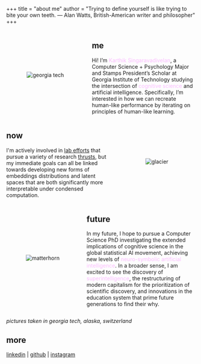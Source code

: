 +++
title = "about me"
author = "Trying to define yourself is like trying to bite your own teeth. — Alan Watts, British-American writer and philosopher"
+++

<style>
.terminal-hover {
  position: relative;
  color: #fbbdff;
  text-decoration: none;
}

.terminal-hover::after {
  content: "";
  position: absolute;
  left: 0;
  bottom: 0;
  width: 0;
  height: 2px;
  background-color: #fbbdff;
  transition: width 0.3s ease;
}

.terminal-hover:hover::after {
  width: 100%;
}

.terminal-popup {
  visibility: hidden;
  opacity: 0;
  width: 350px;
  background: black;
  color: #fbbdff;
  border: 1px solid #fbbdff;
  border-radius: 6px;
  padding: 10px;
  position: absolute;
  z-index: 100;
  bottom: 120%; /* below the text */
  left: 50%;
  transform: translateX(-50%);
  transition: opacity 0.3s;
  font-size: 16px;
  line-height: 1.4;
  box-shadow: 0 0 10px #fbbdff;
}

.terminal-hover:hover .terminal-popup {
  visibility: visible;
  opacity: 1;
}
</style>

<div style="display: flex; align-items: center; gap: 20px;">

  <div style="flex: 3; text-align: center;">
    <img src="/georgiatech.jpg" alt="georgia tech" style="max-width: 100%; height: auto;" />
  </div>

  <div style="flex: 4;">
    <h2>me</h2>
    <p>
      Hi! I’m <span class="terminal-hover">
  Karthik Singaravadivelan<span class="terminal-popup">
        me!<br><br>
        <img src="/karthik.JPG" alt="london" style="margin: auto; max-width: 90%; height: auto;" />
    </span></span>, a Computer Science + Psychology Major and Stamps President’s Scholar at Georgia Institute of Technology studying the intersection of <span class="terminal-hover">
  cognitive science<span class="terminal-popup">
        <strong>Cognitive Science:</strong><br>
        The study of thought, learning, and mental organization, which draws on aspects of psychology, linguistics, philosophy, and computer modeling.
    </span></span> and artificial intelligence. Specifically, I’m interested in how we can recreate human-like performance by iterating on principles of human-like learning.
    </p>
  </div>

</div>

<!-- The brain is the most complicated supercomputer we have discovered yet, and if we bring the instinctive process by which we learn and iterate on ourselves to machines, we unlock new possibility. -->

<div style="display: flex; align-items: center; gap: 20px;">

  <div style="flex: 4;">
    <h2>now</h2>
    <p>
      I'm actively involved in <a href="/projects">lab efforts</a> that pursue a variety of research 
      <a href="/interests">thrusts</a>, but my immediate goals can all be linked towards developing new 
      forms of embeddings distributions and latent spaces that are both significantly more interpretable under condensed computation.
    </p>
  </div>

   <div style="flex: 3; text-align: center;">
    <img src="/glacier.JPG" alt="glacier" style="max-width: 100%; height: auto;" />
  </div>

</div>


<div style="display: flex; align-items: center; gap: 20px;">

  <div style="flex: 2; text-align: center;">
    <img src="/matterhorn.JPG" alt="matterhorn" style="max-width: 100%; height: auto;" />
  </div>

  <div style="flex: 3;">
    <h2>future</h2>
    <p>
      In my future, I hope to pursue a Computer Science PhD investigating the extended implications of cognitive science in the global statistical AI movement, achieving new levels of 
      <span class="terminal-hover">neuro-symbolic artificial intelligence<span class="terminal-popup">
        <strong>Neuro-symbolic Artificial Intelligence:</strong><br>
        A type of artificial intelligence that integrates neural and symbolic AI architectures to address the weaknesses of each, providing a robust AI capable of cognitive modeling.
    </span></span>. 
      In a broader sense, I am excited to see the discovery of
      <span class="terminal-hover">superintelligence<span class="terminal-popup">
        <strong>Superintelligence:</strong><br>
        Superintelligence is a hypothetical form of intellect that far surpasses the cognitive capabilities of the best human minds across a broad range of tasks, such as problem-solving, scientific discovery, and social reasoning.
    </span></span>, the restructuring of modern capitalism for the prioritization of scientific discovery, and innovations in the education system that prime future generations to find their why.
    </p>
  </div>

</div>

*pictures taken in georgia tech, alaska, switzerland*

## more

[linkedin](https://www.linkedin.com/in/karthik-singaravadivelan/) | [github](https://github.com/karthiksing05) | [instagram](https://www.instagram.com/karthik.sing.05/)